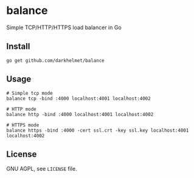 # balance

Simple TCP/HTTP/HTTPS load balancer in Go

## Install

    go get github.com/darkhelmet/balance

## Usage

    # Simple tcp mode
    balance tcp -bind :4000 localhost:4001 localhost:4002

    # HTTP mode
    balance http -bind :4000 localhost:4001 localhost:4002

    # HTTPS mode
    balance https -bind :4000 -cert ssl.crt -key ssl.key localhost:4001 localhost:4002

## License

GNU AGPL, see `LICENSE` file.
